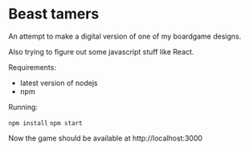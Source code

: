 # Beast tamers

An attempt to make a digital version of one of my boardgame designs.

Also trying to figure out some javascript stuff like React.

Requirements: 

  - latest version of nodejs
  - npm

Running:

  ```npm install```
  ```npm start```

Now the game should be available at http://localhost:3000